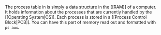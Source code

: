The process table in is simply a data structure in the [[RAM]] of a computer. It holds information about the processes that are currently handled by the [[Operating System|OS]]. Each process is stored in a [[Process Control Block|PCB]]. 
You can have this part of memory read out and formatted with `ps aux`.